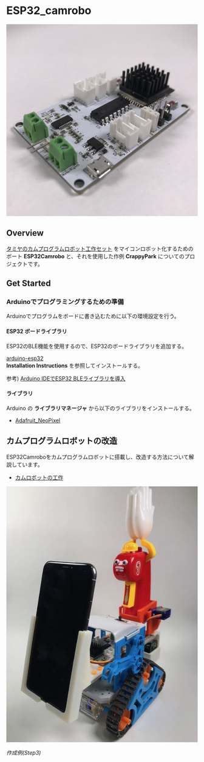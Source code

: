 # ESP32_camrobo

![ESP32Camrobo board](./docs/res/board_overview.jpg)

## Overview

[タミヤのカムプログラムロボット工作セット](http://www.tamiya.com/japan/products/70227/index.html) をマイコンロボット化するためのボート **ESP32Camrobo** と、それを使用した作例 **CrappyPark** についてのプロジェクトです。


## Get Started

### Arduinoでプログラミングするための準備

Arduinoでプログラムをボードに書き込むために以下の環境設定を行う。  


#### ESP32 ボードライブラリ

ESP32のBLE機能を使用するので、ESP32のボードライブラリを追加する。  

[arduino-esp32](https://github.com/espressif/arduino-esp32)  
**Installation Instructions** を参照してインストールする。  

参考) [Arduino IDEでESP32 BLEライブラリを導入](https://qiita.com/tomorrow56/items/afa06e206eec9fafcc7a)


#### ライブラリ

Arduino の **ライブラリマネージャ** から以下のライブラリをインストールする。  

- [Adafruit_NeoPixel](https://github.com/adafruit/Adafruit_NeoPixel)


## カムプログラムロボットの改造

ESP32Camroboをカムプログラムロボットに搭載し、改造する方法について解説しています。  

- [カムロボットの工作](./docs/make_robot/README.md)

![Camrobo Step3](docs/res/step3_overview.jpg)  

*作成例(Step3)*




